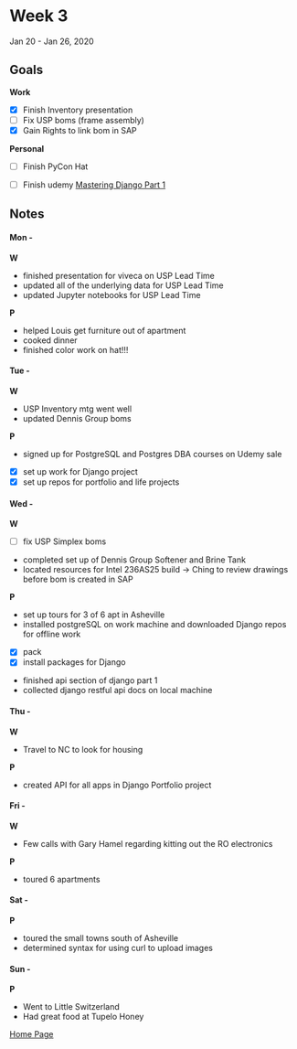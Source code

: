 # Week 3
Jan 20 - Jan 26, 2020

## Goals

**Work**

- [x] Finish Inventory presentation
- [ ] Fix USP boms (frame assembly)
- [x] Gain Rights to link bom in SAP

**Personal**

- [ ] Finish PyCon Hat
- [ ] Finish udemy [Mastering Django Part 1](https://www.udemy.com/course/mastering-django-part-1-forms-class-based-views-ajax)


## Notes

#### Mon -  ####

**W**

- finished presentation for viveca on USP Lead Time
- updated all of the underlying data for USP Lead Time
- updated Jupyter notebooks for USP Lead Time

**P**

- helped Louis get furniture out of apartment
- cooked dinner
- finished color work on hat!!!

#### Tue -  ####

**W**

- USP Inventory mtg went well
- updated Dennis Group boms

**P**

- signed up for PostgreSQL and Postgres DBA courses on Udemy sale
- [x] set up work for Django project
- [x] set up repos for portfolio and life projects

#### Wed -  ####

**W**

- [ ] fix USP Simplex boms
- completed set up of Dennis Group Softener and Brine Tank
- located resources for Intel 236AS25 build -> Ching to review drawings before bom is created in SAP



**P**

- set up tours for 3 of 6 apt in Asheville
- installed postgreSQL on work machine and downloaded Django repos for offline work
- [x] pack
- [x] install packages for Django
- finished api section of django part 1
- collected django restful api docs on local machine

#### Thu -  ####

**W**

- Travel to NC to look for housing

**P**

- created API for all apps in Django Portfolio project


#### Fri -  ####

**W**

- Few calls with Gary Hamel regarding kitting out the RO electronics

**P**

- toured 6 apartments

#### Sat -  ####

**P**

- toured the small towns south of Asheville
- determined syntax for using curl to upload images

#### Sun -  ####

**P**

- Went to Little Switzerland
- Had great food at Tupelo Honey 


[Home Page](https://ch3ck3rs.github.io/Goals)
